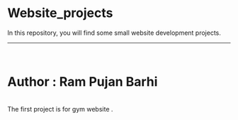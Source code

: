 # Website_projects
In this repository, you will find some small website development projects.

___________________________________________________________________________ 
<br>

  <h1>Author : Ram Pujan Barhi </h1>
<br>
The first project is for gym website .
